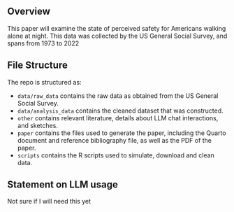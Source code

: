 ## Overview

This paper will examine the state of perceived safety for Americans walking alone at night. This data was collected by the US General Social Survey, and spans from 1973 to 2022

## File Structure

The repo is structured as: 

-   `data/raw_data` contains the raw data as obtained from the  US General Social Survey.
-   `data/analysis_data` contains the cleaned dataset that was constructed.
-   `other` contains relevant literature, details about LLM chat interactions, and sketches.
-   `paper` contains the files used to generate the paper, including the Quarto document and reference bibliography file, as well as the PDF of the paper. 
-   `scripts` contains the R scripts used to simulate, download and clean data.


## Statement on LLM usage

Not sure if I will need this yet
